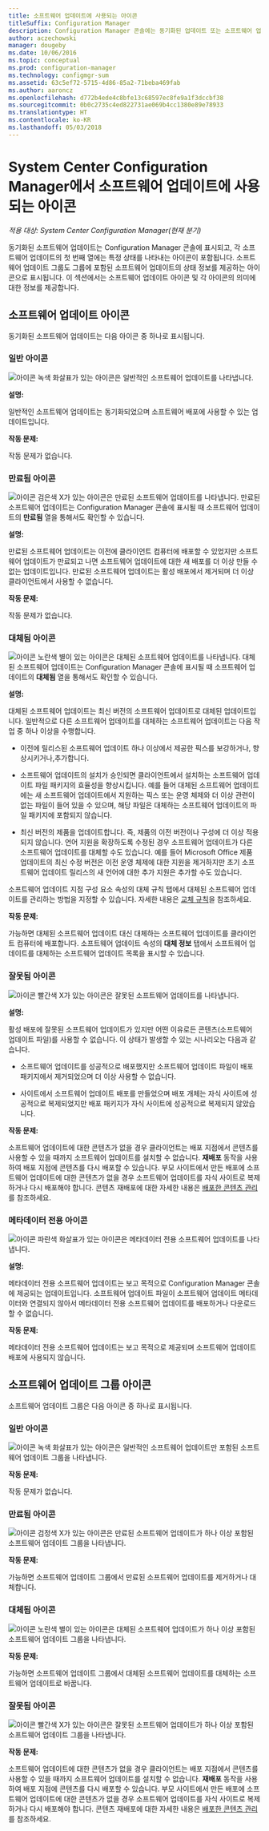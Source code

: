 ```yaml
---
title: 소프트웨어 업데이트에 사용되는 아이콘
titleSuffix: Configuration Manager
description: Configuration Manager 콘솔에는 동기화된 업데이트 또는 소프트웨어 업데이트 그룹의 상태를 나타내는 아이콘이 포함되어 있습니다.
author: aczechowski
manager: dougeby
ms.date: 10/06/2016
ms.topic: conceptual
ms.prod: configuration-manager
ms.technology: configmgr-sum
ms.assetid: 63c5ef72-5715-4d86-85a2-71beba469fab
ms.author: aaroncz
ms.openlocfilehash: d772b4ede4c8bfe13c68597ec8fe9a1f3dccbf38
ms.sourcegitcommit: 0b0c2735c4ed822731ae069b4cc1380e89e78933
ms.translationtype: HT
ms.contentlocale: ko-KR
ms.lasthandoff: 05/03/2018
---
```

# <a name="icons-used-for-software-updates-in-system-center-configuration-manager"></a>System Center Configuration Manager에서 소프트웨어 업데이트에 사용되는 아이콘

*적용 대상: System Center Configuration Manager(현재 분기)*

동기화된 소프트웨어 업데이트는 Configuration Manager 콘솔에 표시되고, 각 소프트웨어 업데이트의 첫 번째 열에는 특정 상태를 나타내는 아이콘이 포함됩니다. 소프트웨어 업데이트 그룹도 그룹에 포함된 소프트웨어 업데이트의 상태 정보를 제공하는 아이콘으로 표시됩니다. 이 섹션에서는 소프트웨어 업데이트 아이콘 및 각 아이콘의 의미에 대한 정보를 제공합니다.  

## <a name="icons-for-software-updates"></a>소프트웨어 업데이트 아이콘  
 동기화된 소프트웨어 업데이트는 다음 아이콘 중 하나로 표시됩니다.  

### <a name="normal-icon"></a>일반 아이콘  
 ![아이콘](../media/Normal.jpg "일반 아이콘") 녹색 화살표가 있는 아이콘은 일반적인 소프트웨어 업데이트를 나타냅니다.  

 **설명:**  

 일반적인 소프트웨어 업데이트는 동기화되었으며 소프트웨어 배포에 사용할 수 있는 업데이트입니다.  

 **작동 문제:**  

 작동 문제가 없습니다.  

### <a name="expired-icon"></a>만료됨 아이콘  
 ![아이콘](../media/Expired.jpg "만료됨 아이콘") 검은색 X가 있는 아이콘은 만료된 소프트웨어 업데이트를 나타냅니다. 만료된 소프트웨어 업데이트는 Configuration Manager 콘솔에 표시될 때 소프트웨어 업데이트의 **만료됨** 열을 통해서도 확인할 수 있습니다.  

 **설명:**  

 만료된 소프트웨어 업데이트는 이전에 클라이언트 컴퓨터에 배포할 수 있었지만 소프트웨어 업데이트가 만료되고 나면 소프트웨어 업데이트에 대한 새 배포를 더 이상 만들 수 없는 업데이트입니다. 만료된 소프트웨어 업데이트는 활성 배포에서 제거되며 더 이상 클라이언트에서 사용할 수 없습니다.  

 **작동 문제:**  

 작동 문제가 없습니다.

### <a name="superseded-icon"></a>대체됨 아이콘  
 ![아이콘](../media/Superseded.jpg "대체됨 아이콘") 노란색 별이 있는 아이콘은 대체된 소프트웨어 업데이트를 나타냅니다. 대체된 소프트웨어 업데이트는 Configuration Manager 콘솔에 표시될 때 소프트웨어 업데이트의 **대체됨** 열을 통해서도 확인할 수 있습니다.  

 **설명:**  

 대체된 소프트웨어 업데이트는 최신 버전의 소프트웨어 업데이트로 대체된 업데이트입니다. 일반적으로 다른 소프트웨어 업데이트를 대체하는 소프트웨어 업데이트는 다음 작업 중 하나 이상을 수행합니다.  

-   이전에 릴리스된 소프트웨어 업데이트 하나 이상에서 제공한 픽스를 보강하거나, 향상시키거나,추가합니다.  

-   소프트웨어 업데이트의 설치가 승인되면 클라이언트에서 설치하는 소프트웨어 업데이트 파일 패키지의 효율성을 향상시킵니다. 예를 들어 대체된 소프트웨어 업데이트에는 새 소프트웨어 업데이트에서 지원하는 픽스 또는 운영 체제와 더 이상 관련이 없는 파일이 들어 있을 수 있으며, 해당 파일은 대체하는 소프트웨어 업데이트의 파일 패키지에 포함되지 않습니다.  

-   최신 버전의 제품을 업데이트합니다. 즉, 제품의 이전 버전이나 구성에 더 이상 적용되지 않습니다. 언어 지원을 확장하도록 수정된 경우 소프트웨어 업데이트가 다른 소프트웨어 업데이트를 대체할 수도 있습니다. 예를 들어 Microsoft Office 제품 업데이트의 최신 수정 버전은 이전 운영 체제에 대한 지원을 제거하지만 초기 소프트웨어 업데이트 릴리스의 새 언어에 대한 추가 지원은 추가할 수도 있습니다.  

 소프트웨어 업데이트 지점 구성 요소 속성의 대체 규칙 탭에서 대체된 소프트웨어 업데이트를 관리하는 방법을 지정할 수 있습니다. 자세한 내용은 [교체 규칙](../plan-design/plan-for-software-updates.md#BKMK_SupersedenceRules)을 참조하세요.  

 **작동 문제:**  

 가능하면 대체된 소프트웨어 업데이트 대신 대체하는 소프트웨어 업데이트를 클라이언트 컴퓨터에 배포합니다. 소프트웨어 업데이트 속성의 **대체 정보** 탭에서 소프트웨어 업데이트를 대체하는 소프트웨어 업데이트 목록을 표시할 수 있습니다.  

### <a name="invalid-icon"></a>잘못됨 아이콘  
 ![아이콘](../media/Invalid.jpg "잘못됨 아이콘") 빨간색 X가 있는 아이콘은 잘못된 소프트웨어 업데이트를 나타냅니다.  

 **설명:**  

 활성 배포에 잘못된 소프트웨어 업데이트가 있지만 어떤 이유로든 콘텐츠(소프트웨어 업데이트 파일)를 사용할 수 없습니다. 이 상태가 발생할 수 있는 시나리오는 다음과 같습니다.  

-   소프트웨어 업데이트를 성공적으로 배포했지만 소프트웨어 업데이트 파일이 배포 패키지에서 제거되었으며 더 이상 사용할 수 없습니다.  

-   사이트에서 소프트웨어 업데이트 배포를 만들었으며 배포 개체는 자식 사이트에 성공적으로 복제되었지만 배포 패키지가 자식 사이트에 성공적으로 복제되지 않았습니다.  

 **작동 문제:**  

 소프트웨어 업데이트에 대한 콘텐츠가 없을 경우 클라이언트는 배포 지점에서 콘텐츠를 사용할 수 있을 때까지 소프트웨어 업데이트를 설치할 수 없습니다. **재배포** 동작을 사용하여 배포 지점에 콘텐츠를 다시 배포할 수 있습니다. 부모 사이트에서 만든 배포에 소프트웨어 업데이트에 대한 콘텐츠가 없을 경우 소프트웨어 업데이트를 자식 사이트로 복제하거나 다시 배포해야 합니다. 콘텐츠 재배포에 대한 자세한 내용은 [배포한 콘텐츠 관리](../../core/servers/deploy/configure/deploy-and-manage-content.md#bkmk_manage)를 참조하세요.  

### <a name="metadata-only-icon"></a>메타데이터 전용 아이콘
 ![아이콘](../media/MetadataOnly.png "메타데이터 전용 아이콘") 파란색 화살표가 있는 아이콘은 메타데이터 전용 소프트웨어 업데이트를 나타냅니다.

 **설명:**  

 메타데이터 전용 소프트웨어 업데이트는 보고 목적으로 Configuration Manager 콘솔에 제공되는 업데이트입니다. 소프트웨어 업데이트 파일이 소프트웨어 업데이트 메타데이터와 연결되지 않아서 메타데이터 전용 소프트웨어 업데이트를 배포하거나 다운로드할 수 없습니다.  

 **작동 문제:**  

 메타데이터 전용 소프트웨어 업데이트는 보고 목적으로 제공되며 소프트웨어 업데이트 배포에 사용되지 않습니다.  

## <a name="icons-for-software-update-groups"></a>소프트웨어 업데이트 그룹 아이콘  
 소프트웨어 업데이트 그룹은 다음 아이콘 중 하나로 표시됩니다.  

### <a name="normal-icon"></a>일반 아이콘  
 ![아이콘](../media/Normal.jpg "일반 아이콘") 녹색 화살표가 있는 아이콘은 일반적인 소프트웨어 업데이트만 포함된 소프트웨어 업데이트 그룹을 나타냅니다.  

 **작동 문제:**  

 작동 문제가 없습니다.  

### <a name="expired-icon"></a>만료됨 아이콘  
 ![아이콘](../media/Expired.jpg "만료됨 아이콘") 검정색 X가 있는 아이콘은 만료된 소프트웨어 업데이트가 하나 이상 포함된 소프트웨어 업데이트 그룹을 나타냅니다.  

 **작동 문제:**  

 가능하면 소프트웨어 업데이트 그룹에서 만료된 소프트웨어 업데이트를 제거하거나 대체합니다.  

### <a name="superseded-icon"></a>대체됨 아이콘  
 ![아이콘](../media/Superseded.jpg "대체됨 아이콘") 노란색 별이 있는 아이콘은 대체된 소프트웨어 업데이트가 하나 이상 포함된 소프트웨어 업데이트 그룹을 나타냅니다.  

 **작동 문제:**  

 가능하면 소프트웨어 업데이트 그룹에서 대체된 소프트웨어 업데이트를 대체하는 소프트웨어 업데이트로 바꿉니다.  

### <a name="invalid-icon"></a>잘못됨 아이콘  
 ![아이콘](../media/Invalid.jpg "잘못됨 아이콘") 빨간색 X가 있는 아이콘은 잘못된 소프트웨어 업데이트가 하나 이상 포함된 소프트웨어 업데이트 그룹을 나타냅니다.  

 **작동 문제:**  

 소프트웨어 업데이트에 대한 콘텐츠가 없을 경우 클라이언트는 배포 지점에서 콘텐츠를 사용할 수 있을 때까지 소프트웨어 업데이트를 설치할 수 없습니다. **재배포** 동작을 사용하여 배포 지점에 콘텐츠를 다시 배포할 수 있습니다. 부모 사이트에서 만든 배포에 소프트웨어 업데이트에 대한 콘텐츠가 없을 경우 소프트웨어 업데이트를 자식 사이트로 복제하거나 다시 배포해야 합니다. 콘텐츠 재배포에 대한 자세한 내용은 [배포한 콘텐츠 관리](../../core/servers/deploy/configure/deploy-and-manage-content.md#bkmk_manage)를 참조하세요.  
